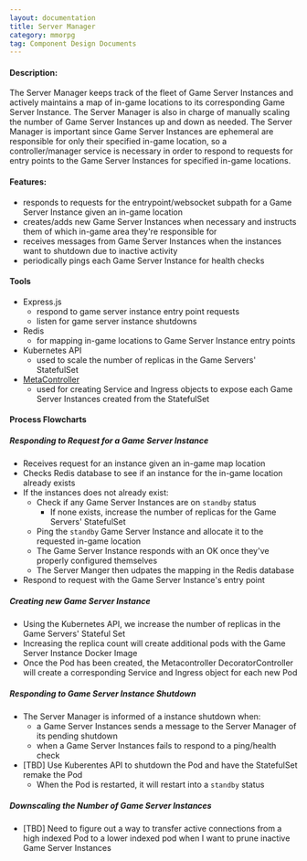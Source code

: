 ```yaml
---
layout: documentation
title: Server Manager
category: mmorpg
tag: Component Design Documents
---
```


#### Description:
The Server Manager keeps track of the fleet of Game Server Instances and actively maintains a map of in-game locations to its corresponding Game Server Instance.  The Server Manager is also in charge of manually scaling the number of Game Server Instances up and down as needed.
The Server Manager is important since Game Server Instances are ephemeral are responsible for only their specified in-game location, so a controller/manager service is necessary in order to respond to requests for entry points to the Game Server Instances for specified in-game locations.

#### Features:
* responds to requests for the entrypoint/websocket subpath for a Game Server Instance given an in-game location
* creates/adds new Game Server Instances when necessary and instructs them of which in-game area they're responsible for
* receives messages from Game Server Instances when the instances want to shutdown due to inactive activity
* periodically pings each Game Server Instance for health checks

#### Tools
* Express.js
	* respond to game server instance entry point requests
	* listen for game server instance shutdowns
* Redis
	* for mapping in-game locations to Game Server Instance entry points
* Kubernetes API
	* used to scale the number of replicas in the Game Servers' StatefulSet
* [MetaController](https://metacontroller.app/)
	* used for creating Service and Ingress objects to expose each Game Server Instances created from the StatefulSet

#### Process Flowcharts

##### Responding to Request for a Game Server Instance
* Receives request for an instance given an in-game map location
* Checks Redis database to see if an instance for the in-game location already exists
* If the instances does not already exist:
	* Check if any Game Server Instances are on `standby` status
		* If none exists, increase the number of replicas for the Game Servers' StatefulSet
	* Ping the `standby` Game Server Instance and allocate it to the requested in-game location
	* The Game Server Instance responds with an OK once they've properly configured themselves
	* The Server Manger then udpates the mapping in the Redis database
* Respond to request with the Game Server Instance's entry point

##### Creating new Game Server Instance
* Using the Kubernetes API, we increase the number of replicas in the Game Servers' Stateful Set
* Increasing the replica count will create additional pods with the Game Server Instance Docker Image
* Once the Pod has been created, the Metacontroller DecoratorController will create a corresponding Service and Ingress object for each new Pod

##### Responding to Game Server Instance Shutdown
* The Server Manager is informed of a instance shutdown when:
	* a Game Server Instances sends a message to the Server Manager of its pending shutdown
	* when a Game Server Instances fails to respond to a ping/health check
* [TBD] Use Kuberentes API to shutdown the Pod and have the StatefulSet remake the Pod
	* When the Pod is restarted, it will restart into a `standby` status

##### Downscaling the Number of Game Server Instances
* [TBD] Need to figure out a way to transfer active connections from a high indexed Pod to a lower indexed pod when I want to prune inactive Game Server Instances

<br/>